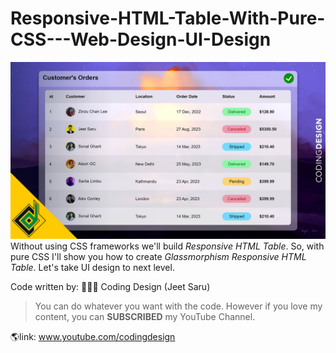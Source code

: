 # Responsive-HTML-Table-With-Pure-CSS---Web-Design-UI-Design
![HTML Table UI Design](images/screenshot.jpg)
Without using CSS frameworks we'll build *Responsive HTML Table*. So, with pure CSS I'll show you how to create *Glassmorphism Responsive HTML Table*. Let's take UI design to next level.

Code written by:
👨🏻‍⚕️ Coding Design (Jeet Saru)

> You can do whatever you want with the code. However if you love my content, you can **SUBSCRIBED** my YouTube Channel.

🌎link: www.youtube.com/codingdesign 
